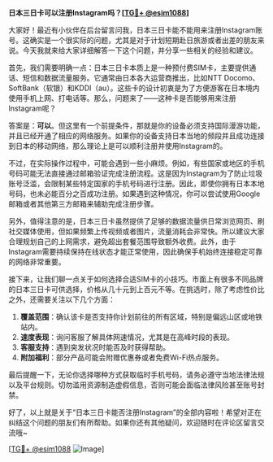 **日本三日卡可以注册Instagram吗？[[TG💪+ @esim1088](https://t.me/s/esim1088)]**

大家好！最近有小伙伴在后台留言问我，日本三日卡能不能用来注册Instagram账号。这确实是一个很实际的问题，尤其是对于计划短期赴日旅游或者出差的朋友来说。今天我就来给大家详细解答一下这个问题，并分享一些相关的经验和建议。

首先，我们需要明确一点：日本三日卡本质上是一种预付费SIM卡，主要提供通话、短信和数据流量服务。它通常由日本各大运营商推出，比如NTT Docomo、SoftBank（软银）和KDDI（au）。这些卡的设计初衷是为了方便游客在日本境内使用手机上网、打电话等。那么，问题来了——这种卡是否能够用来注册Instagram呢？

答案是：**可以**。但这里有一个前提条件，那就是你的设备必须支持国际漫游功能，并且已经开通了相应的网络服务。如果你的设备支持日本当地的频段并且成功连接到日本的移动网络，那么理论上是可以顺利注册并使用Instagram的。

不过，在实际操作过程中，可能会遇到一些小麻烦。例如，有些国家或地区的手机号码可能无法直接通过邮箱验证完成注册流程。这是因为Instagram为了防止垃圾账号泛滥，会限制某些特定国家的手机号码进行注册。因此，即使你拥有日本本地号码，也未必能百分之百成功注册。如果遇到这种情况，你可以尝试使用Google邮箱或者其他第三方邮箱来辅助完成注册步骤。

另外，值得注意的是，日本三日卡虽然提供了足够的数据流量供日常浏览网页、刷社交媒体使用，但如果频繁上传视频或者图片，流量消耗会非常快。所以建议大家合理规划自己的上网需求，避免超出套餐范围导致额外收费。此外，由于Instagram需要持续保持在线状态才能正常使用，因此确保手机始终连接稳定可靠的网络非常重要。

接下来，让我们聊一点关于如何选择合适SIM卡的小技巧。市面上有很多不同品牌的日本三日卡可供选择，价格从几十元到上百元不等。在挑选时，除了考虑性价比之外，还需要关注以下几个方面：

1. **覆盖范围**：确认该卡是否支持你计划前往的所有区域，特别是偏远山区或地铁站内。
2. **速度表现**：询问客服了解具体网速情况，尤其是在高峰时段的表现。
3. **客服支持**：遇到突发状况时能否及时获得帮助。
4. **附加福利**：部分产品可能会附赠优惠券或者免费Wi-Fi热点服务。

最后提醒一下，无论你选择哪种方式获取临时手机号码，请务必遵守当地法律法规以及平台规则。切勿滥用资源制造虚假信息，否则可能会面临法律风险甚至账号封禁。

好了，以上就是关于“日本三日卡能否注册Instagram”的全部内容啦！希望对正在纠结这个问题的朋友们有所帮助。如果你还有其他疑问，欢迎随时在评论区留言交流哦~

[[TG💪+ @esim1088](https://t.me/s/esim1088) ![Image](https://i.postimg.cc/4NQfJmqS/Snipaste-2025-05-13-00-14-12.png)]